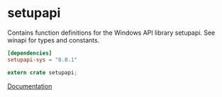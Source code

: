 # setupapi #
Contains function definitions for the Windows API library setupapi. See winapi for types and constants.

```toml
[dependencies]
setupapi-sys = "0.0.1"
```

```rust
extern crate setupapi;
```

[Documentation](https://retep998.github.io/doc/winapi/setupapi/)
